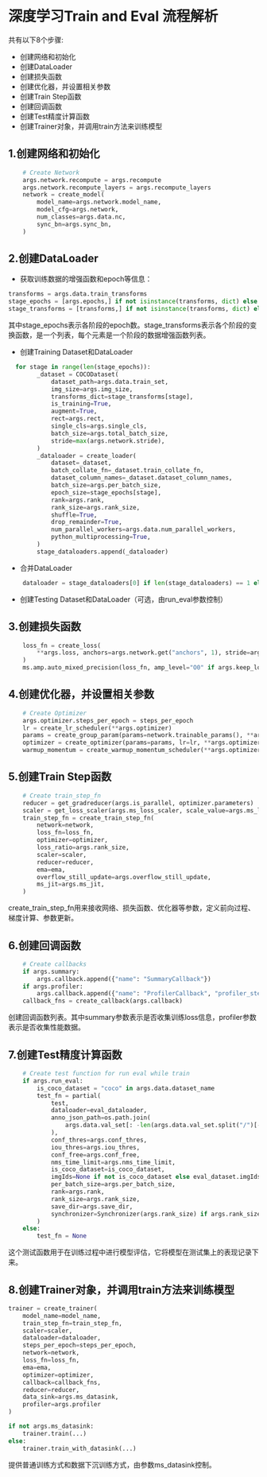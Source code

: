 # 深度学习Train and Eval 流程解析
共有以下8个步骤:

- 创建网络和初始化 <br>
- 创建DataLoader <br>
- 创建损失函数 <br>
- 创建优化器，并设置相关参数 <br>
- 创建Train Step函数 <br>
- 创建回调函数 <br>
- 创建Test精度计算函数 <br>
- 创建Trainer对象，并调用train方法来训练模型


## 1.创建网络和初始化
```python
    # Create Network
    args.network.recompute = args.recompute
    args.network.recompute_layers = args.recompute_layers
    network = create_model(
        model_name=args.network.model_name,
        model_cfg=args.network,
        num_classes=args.data.nc,
        sync_bn=args.sync_bn,
    )
```

## 2.创建DataLoader
- 获取训练数据的增强函数和epoch等信息：
```python
transforms = args.data.train_transforms
stage_epochs = [args.epochs,] if not isinstance(transforms, dict) else transforms['stage_epochs']
stage_transforms = [transforms,] if not isinstance(transforms, dict) else transforms['trans_list']
```
其中stage_epochs表示各阶段的epoch数。stage_transforms表示各个阶段的变换函数，是一个列表，每个元素是一个阶段的数据增强函数列表。
- 创建Training Dataset和DataLoader
```python
  for stage in range(len(stage_epochs)):
        _dataset = COCODataset(
            dataset_path=args.data.train_set,
            img_size=args.img_size,
            transforms_dict=stage_transforms[stage],
            is_training=True,
            augment=True,
            rect=args.rect,
            single_cls=args.single_cls,
            batch_size=args.total_batch_size,
            stride=max(args.network.stride),
        )
        _dataloader = create_loader(
            dataset=_dataset,
            batch_collate_fn=_dataset.train_collate_fn,
            dataset_column_names=_dataset.dataset_column_names,
            batch_size=args.per_batch_size,
            epoch_size=stage_epochs[stage],
            rank=args.rank,
            rank_size=args.rank_size,
            shuffle=True,
            drop_remainder=True,
            num_parallel_workers=args.data.num_parallel_workers,
            python_multiprocessing=True,
        )
        stage_dataloaders.append(_dataloader)
```
- 合并DataLoader
```python
    dataloader = stage_dataloaders[0] if len(stage_dataloaders) == 1 else ms.dataset.ConcatDataset(stage_dataloaders)
```
- 创建Testing Dataset和DataLoader（可选，由run_eval参数控制）


## 3.创建损失函数
```python
    loss_fn = create_loss(
        **args.loss, anchors=args.network.get("anchors", 1), stride=args.network.stride, nc=args.data.nc
    )
    ms.amp.auto_mixed_precision(loss_fn, amp_level="O0" if args.keep_loss_fp32 else args.ms_amp_level)
```

## 4.创建优化器，并设置相关参数
```python
    # Create Optimizer
    args.optimizer.steps_per_epoch = steps_per_epoch
    lr = create_lr_scheduler(**args.optimizer)
    params = create_group_param(params=network.trainable_params(), **args.optimizer)
    optimizer = create_optimizer(params=params, lr=lr, **args.optimizer)
    warmup_momentum = create_warmup_momentum_scheduler(**args.optimizer)
```

## 5.创建Train Step函数
```python
    # Create train_step_fn
    reducer = get_gradreducer(args.is_parallel, optimizer.parameters)
    scaler = get_loss_scaler(args.ms_loss_scaler, scale_value=args.ms_loss_scaler_value)
    train_step_fn = create_train_step_fn(
        network=network,
        loss_fn=loss_fn,
        optimizer=optimizer,
        loss_ratio=args.rank_size,
        scaler=scaler,
        reducer=reducer,
        ema=ema,
        overflow_still_update=args.overflow_still_update,
        ms_jit=args.ms_jit,
    )
```
create_train_step_fn用来接收网络、损失函数、优化器等参数，定义前向过程、梯度计算、参数更新。

## 6.创建回调函数
```python
    # Create callbacks
    if args.summary:
        args.callback.append({"name": "SummaryCallback"})
    if args.profiler:
        args.callback.append({"name": "ProfilerCallback", "profiler_step_num": args.profiler_step_num})
    callback_fns = create_callback(args.callback)
```
创建回调函数列表。其中summary参数表示是否收集训练loss信息，profiler参数表示是否收集性能数据。

##  7.创建Test精度计算函数
```python
    # Create test function for run eval while train
    if args.run_eval:
        is_coco_dataset = "coco" in args.data.dataset_name
        test_fn = partial(
            test,
            dataloader=eval_dataloader,
            anno_json_path=os.path.join(
                args.data.val_set[: -len(args.data.val_set.split("/")[-1])], "annotations/instances_val2017.json"
            ),
            conf_thres=args.conf_thres,
            iou_thres=args.iou_thres,
            conf_free=args.conf_free,
            nms_time_limit=args.nms_time_limit,
            is_coco_dataset=is_coco_dataset,
            imgIds=None if not is_coco_dataset else eval_dataset.imgIds,
            per_batch_size=args.per_batch_size,
            rank=args.rank,
            rank_size=args.rank_size,
            save_dir=args.save_dir,
            synchronizer=Synchronizer(args.rank_size) if args.rank_size > 1 else None,
        )
    else:
        test_fn = None
```
这个测试函数用于在训练过程中进行模型评估，它将模型在测试集上的表现记录下来。


## 8.创建Trainer对象，并调用train方法来训练模型

```python
trainer = create_trainer(
    model_name=model_name,
    train_step_fn=train_step_fn,
    scaler=scaler,
    dataloader=dataloader,
    steps_per_epoch=steps_per_epoch,
    network=network,
    loss_fn=loss_fn,
    ema=ema,
    optimizer=optimizer,
    callback=callback_fns,
    reducer=reducer,
    data_sink=args.ms_datasink,
    profiler=args.profiler
)

if not args.ms_datasink:
    trainer.train(...)
else:
    trainer.train_with_datasink(...)
```
提供普通训练方式和数据下沉训练方式，由参数ms_datasink控制。



